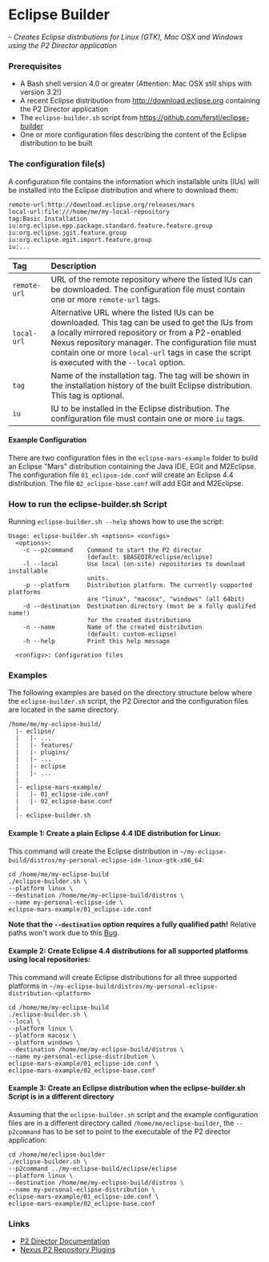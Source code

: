 # Eclipse Builder
*- Creates Eclipse distributions for Linux (GTK), Mac OSX and Windows using the P2 Director application*

### Prerequisites
 - A Bash shell version 4.0 or greater (Attention: Mac OSX still ships with version 3.2!)
 - A recent Eclipse distribution from http://download.eclipse.org containing the P2 Director application
 - The `eclipse-builder.sh` script from https://github.com/ferstl/eclipse-builder
 - One or more configuration files describing the content of the Eclipse distribution to be built


### The configuration file(s)
A configuration file contains the information which installable units (IUs) will be installed into the Eclipse distribution and where to download them:

    remote-url:http://download.eclipse.org/releases/mars
    local-url:file:///home/me/my-local-repository
    tag:Basic Installation
    iu:org.eclipse.epp.package.standard.feature.feature.group
    iu:org.eclipse.jgit.feature.group
    iu:org.eclipse.egit.import.feature.group
    iu:...

| Tag | Description |
|:----|:------------|
| `remote-url` | URL of the remote repository where the listed IUs can be downloaded. The configuration file must contain one or more `remote-url` tags.
| `local-url` | Alternative URL where the listed IUs can be downloaded. This tag can be used to get the IUs from a locally mirrored repository or from a P2-enabled Nexus repository manager. The configuration file must contain one or more `local-url` tags in case the script is executed with the `--local` option.
| `tag` | Name of the installation tag. The tag will be shown in the installation history of the built Eclipse distribution. This tag is optional.
| `iu` | IU to be installed in the Eclipse distribution. The configuration file must contain one or more `iu` tags.


#### Example Configuration
There are two configuration files in the `eclipse-mars-example` folder to build an Eclipse "Mars" distribution containing the Java IDE, EGit and M2Eclipse. The configuration file `01_eclipse-ide.conf` will create an Eclipse 4.4 distribution. The file `02_eclipse-base.conf` will add EGit and M2Eclipse.


 
### How to run the eclipse-builder.sh Script
Running `eclipse-builder.sh --help` shows how to use the script:

    Usage: eclipse-builder.sh <options> <configs>
      <options>:
        -c --p2command    Command to start the P2 director
                          (default: $BASEDIR/eclipse/eclipse)
        -l --local        Use local (on-site) repositories to download installable
                          units.
        -p --platform     Distribution platform. The currently supported platforms
                          are "linux", "macosx", "windows" (all 64bit)
        -d --destination  Destination directory (must be a fully qualifed name!)
                          for the created distributions
        -n --name         Name of the created distribution
                          (default: custom-eclipse)
        -h --help         Print this help message
      
      <configs>: Configuration files
      
### Examples
The following examples are based on the directory structure below where the `eclipse-builder.sh` script, the P2 Director and the configuration files are located in the same directory.

    /home/me/my-eclipse-build/
      |- eclipse/
      |   |- ...
      |   |- features/
      |   |- plugins/
      |   |- ...
      |   |- eclipse
      |   |- ...
      |
      |- eclipse-mars-example/
      |   |- 01_eclipse-ide.conf
      |   |- 02_eclipse-base.conf
      |
      |- eclipse-builder.sh


#### Example 1: Create a plain Eclipse 4.4 IDE distribution for Linux:
This command will create the Eclipse distribution in `~/my-eclipse-build/distros/my-personal-eclipse-ide-linux-gtk-x86_64`:

    cd /home/me/my-eclipse-build
    ./eclipse-builder.sh \
    --platform linux \
    --destination /home/me/my-eclipse-build/distros \
    --name my-personal-eclipse-ide \
    eclipse-mars-example/01_eclipse-ide.conf
    
**Note that the `--destination` option requires a fully qualified path!** Relative paths won't work due to this [Bug](https://bugs.eclipse.org/bugs/show_bug.cgi?id=329619).


#### Example 2: Create Eclipse 4.4 distributions for all supported platforms using local repositories:
This command will create Eclipse distributions for all three supported platforms in `~/my-eclipse-build/distros/my-personal-eclipse-distribution-<platform>`

    cd /home/me/my-eclipse-build
    ./eclipse-builder.sh \
    --local \
    --platform linux \
    --platform macosx \
    --platform windows \
    --destination /home/me/my-eclipse-build/distros \
    --name my-personal-eclipse-distribution \
    eclipse-mars-example/01_eclipse-ide.conf \
    eclipse-mars-example/02_eclipse-base.conf


#### Example 3: Create an Eclipse distribution when the eclipse-builder.sh Script is in a different directory
Assuming that the `eclipse-builder.sh` script and the example configuration files are in a different directory called `/home/me/eclipse-builder`, the `--p2command` has to be set to point to the executable of the P2 director application:

    cd /home/me/eclipse-builder
    ./eclipse-builder.sh \
    --p2command ../my-eclipse-build/eclipse/eclipse
    --platform linux \
    --destination /home/me/my-eclipse-build/distros \
    --name my-personal-eclipse-distribution \
    eclipse-mars-example/01_eclipse-ide.conf \
    eclipse-mars-example/02_eclipse-base.conf


### Links
 - [P2 Director Documentation](http://help.eclipse.org/kepler/index.jsp?topic=%2Forg.eclipse.platform.doc.isv%2Fguide%2Fp2_director.html)
 - [Nexus P2 Repository Plugins](https://docs.sonatype.org/display/Nexus/Nexus+OSGi+Experimental+Features+-+P2+Repository+Plugin)
